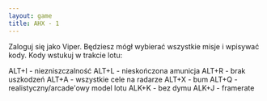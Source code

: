 ```yaml
---
layout: game
title: AHX - 1
---
```


Zaloguj się jako Viper. Będziesz mógł wybierać wszystkie misje i 
wpisywać
kody. Kody wstukuj w trakcie lotu:

ALT+I 	- niezniszczalność
ALT+L 	- nieskończona amunicja
ALT+R 	- brak uszkodzeń
ALT+A 	- wszystkie cele na radarze
ALT+X 	- bum
ALT+Q 	- realistyczny/arcade'owy model lotu
ALK+K 	- bez dymu
ALK+J 	- framerate
